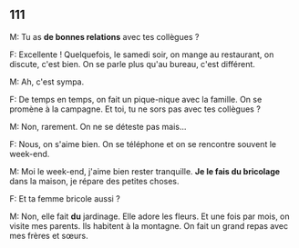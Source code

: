 ## 111

M: Tu as **de bonnes relations** avec tes collègues ?

F: Excellente ! Quelquefois, le samedi soir, on mange au restaurant, on discute, c'est bien. On se parle plus qu'au bureau, c'est différent.

M: Ah, c'est sympa.

F: De temps en temps, on fait un pique-nique avec la famille. On se promène à la campagne. Et toi, tu ne sors pas avec tes collègues ?

M: Non, rarement. On ne se déteste pas mais...

F: Nous, on s'aime bien. On se téléphone et on se rencontre souvent le week-end.

M: Moi le week-end, j'aime bien rester tranquille. **Je le fais du bricolage** dans la maison, je répare des petites choses.

F: Et ta femme bricole aussi ?

M: Non, elle fait **du** jardinage. Elle adore les fleurs. Et une fois par mois, on visite mes parents. Ils habitent à la montagne. On fait un grand repas avec mes frères et sœurs.
